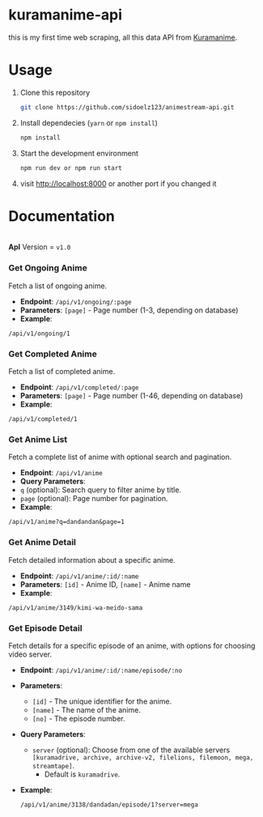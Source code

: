 
# kuramanime-api

this is my first time web scraping, all this data API from [Kuramanime](https://kuramanime.red/).

# Usage

1. Clone this repository

    ```bash
    git clone https://github.com/sidoelz123/animestream-api.git
    ```

2. Install dependecies (`yarn` or `npm install`)

    ```bash
    npm install
    ```

3. Start the development environment

    ```bash
    npm run dev or npm run start
    ```

4. visit <http://localhost:8000> or another port if you changed it

# Documentation

</br>__ApI__ Version = `v1.0`

### Get Ongoing Anime

Fetch a list of ongoing anime.

- __Endpoint__: `/api/v1/ongoing/:page`
- __Parameters__: `[page]` - Page number (1-3, depending on database)
- __Example__:

```
/api/v1/ongoing/1
```

### Get Completed Anime

Fetch a list of completed anime.

- __Endpoint__: `/api/v1/completed/:page`
- __Parameters__: `[page]` - Page number (1-46, depending on database)
- __Example__:

```
/api/v1/completed/1
```

### Get Anime List

Fetch a complete list of anime with optional search and pagination.

- __Endpoint__: `/api/v1/anime`
- __Query Parameters__:
- `q` (optional): Search query to filter anime by title.
- `page` (optional): Page number for pagination.
- __Example__:

```
/api/v1/anime?q=dandandan&page=1
```

### Get Anime Detail

Fetch detailed information about a specific anime.

- __Endpoint__: `/api/v1/anime/:id/:name`
- __Parameters__: `[id]` - Anime ID, `[name]` - Anime name
- __Example__:

```
/api/v1/anime/3149/kimi-wa-meido-sama
```

### Get Episode Detail

Fetch details for a specific episode of an anime, with options for choosing video server.

- __Endpoint__: `/api/v1/anime/:id/:name/episode/:no`
- __Parameters__:
  - `[id]` - The unique identifier for the anime.
  - `[name]` - The name of the anime.
  - `[no]` - The episode number.
- __Query Parameters__:
  - `server` (optional): Choose from one of the available servers `[kuramadrive, archive, archive-v2, filelions, filemoon, mega, streamtape]`.
    - Default is `kuramadrive`.
- __Example__:

    ```
    /api/v1/anime/3138/dandadan/episode/1?server=mega
    ```
